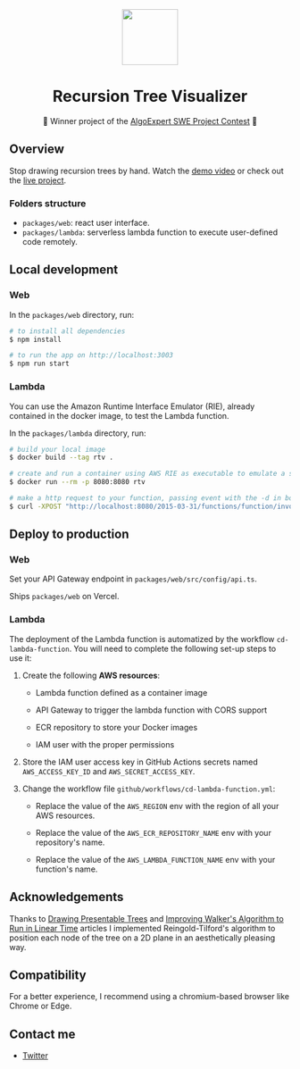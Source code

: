 <div align="center">
  <img src="./assets/logo.svg" height="100"/>
</div>

<h1 align="center">Recursion Tree Visualizer</h1>

<p align="center">🥇 Winner project of the <a href="https://www.algoexpert.io/swe-project-contests/2020-summer">AlgoExpert SWE Project Contest</a> 🥇</p>

## Overview

Stop drawing recursion trees by hand. Watch the [demo video](https://youtu.be/1f-KeeN8AHs) or check out the [live project](https://recursion.now.sh).

### Folders structure

- `packages/web`: react user interface.
- `packages/lambda`: serverless lambda function to execute user-defined code remotely.
<!-- - `packages/common`: shared code between web and lambda -->

## Local development

### Web

In the `packages/web` directory, run:

```bash
# to install all dependencies
$ npm install

# to run the app on http://localhost:3003
$ npm run start
```

### Lambda

You can use the Amazon Runtime Interface Emulator (RIE), already contained in the docker image, to test the Lambda function.

In the `packages/lambda` directory, run:

```bash
# build your local image
$ docker build --tag rtv .

# create and run a container using AWS RIE as executable to emulate a server for your lambda function
$ docker run --rm -p 8080:8080 rtv

# make a http request to your function, passing event with the -d in body field (escaped json), see examples in requests.http file
$ curl -XPOST "http://localhost:8080/2015-03-31/functions/function/invocations" -d '{"body":"{}"}'
```

## Deploy to production

### Web

Set your API Gateway endpoint in `packages/web/src/config/api.ts`.

Ships `packages/web` on Vercel.

### Lambda

The deployment of the Lambda function is automatized by the workflow `cd-lambda-function`. You will need to complete the following set-up steps to use it:

1. Create the following **AWS resources**:

   - Lambda function defined as a container image

   - API Gateway to trigger the lambda function with CORS support

   - ECR repository to store your Docker images

   - IAM user with the proper permissions

2. Store the IAM user access key in GitHub Actions secrets named `AWS_ACCESS_KEY_ID` and `AWS_SECRET_ACCESS_KEY`.

3. Change the workflow file `github/workflows/cd-lambda-function.yml`:

   - Replace the value of the `AWS_REGION` env with the region of all your AWS resources.

   - Replace the value of the `AWS_ECR_REPOSITORY_NAME` env with your repository's name.

   - Replace the value of the `AWS_LAMBDA_FUNCTION_NAME` env with your function's name.


## Acknowledgements

Thanks to [Drawing Presentable Trees](https://llimllib.github.io/pymag-trees/#foot5) and [Improving Walker's Algorithm to Run in Linear Time](http://dirk.jivas.de/papers/buchheim02improving.pdf) articles I implemented Reingold-Tilford's algorithm to position each node of the tree on a 2D plane in an aesthetically pleasing way.

## Compatibility

For a better experience, I recommend using a chromium-based browser like Chrome or Edge.

## Contact me

- [Twitter](https://twitter.com/brnpapa)

